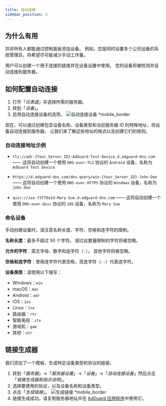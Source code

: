 ```yaml
---
title: 自动连接
sidebar_position: 5
---
```


## 为什么有用

并非所有人都能通过控制面板添加设备。 例如，您是同时设置多个公司设备的系统管理员，将希望尽可能减少手动工作量。

用户可以创建一个用于连接的链接并在设备设置中使用。 您的设备将被检测并自动连接到服务器。

## 如何配置自动连接

1. 打开「_仪表盘_」并选择所需的服务器。
2. 转到「_设备_」。
3. 启用自动连接设备的选项。
   ![自动连接设备 \*mobile\_border](https://cdn.adtidy.org/content/kb/dns/private/new_dns/connect/automatically_step4.png)

现在，可以通过创建包含设备名称、设备类型和当前服务器 ID 的特殊地址，将设备自动连接到服务器。 让我们来了解这些地址的格式以及创建它们的规则。

### 自动连接地址示例

- `tls://adr-{Your_Server_ID}-AdGuard-Test-Device.d.adguard-dns.com` —— 这将自动创建一个使用 `DNS-over-TLS` 协议的 `Android` 设备，名称为 `AdGuard Test Device`

- `https://d.adguard-dns.com/dns-query/win-{Your_Server_ID}-John-Doe` —— 这将自动创建一个使用 `DNS-over-HTTPS` 协议的 `Windows` 设备，名称为 `John Doe`

- `quic://ios-73f78a1d-Mary-Sue.d.adguard-dns.com` —— 这将自动创建一个使用 `DNS-over-Quic` 协议的 `iOS` 设备，名称为 `Mary Sue`

### 命名设备

手动创建设备时，请注意名称长度、字符、空格和连字符的限制。

**名称长度**：最多不超过 50 个字符。 超过此数量限制的字符将被忽略。

**允许的字符**：英文字母、数字和连字符（`-`）。 其他字符将被忽略。

**空格和连字符**：使用连字符代表空格，双连字符（`--`）代表连字符。

**设备类型**：请使用以下缩写：

- Windows：`win`
- macOS：`mac`
- Android：`adr`
- iOS：`ios`
- Linux：`lnx`
- 路由器：`rtr`
- 智能电视：`stv`
- 游戏机：`gam`
- 其他：`otr`

## 链接生成器

我们添加了一个模板，生成特定设备类型和协议的链接。

1. 转到「_服务器_」→「_服务器设置_」→「_设备_」→「_自动连接设备_」然后点击「_链接生成器和指示说明_」。
2. 选择要使用的协议，以及设备名称和设备类型。
3. 点击「_生成链接_」。
   ![生成链接 \*mobile\_border](https://cdn.adtidy.org/content/kb/dns/private/new_dns/connect/automatically_step7.png)
4. 链接生成成功。请复制服务器地址并在 [AdGuard 应用程序](https://adguard.com/welcome.html)中使用它。
